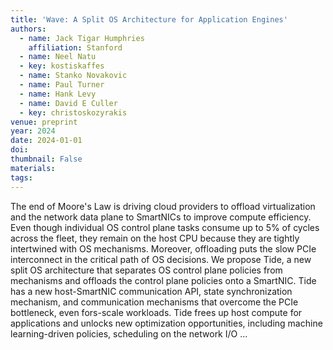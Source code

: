 ```yaml
---
title: 'Wave: A Split OS Architecture for Application Engines'
authors:
  - name: Jack Tigar Humphries
    affiliation: Stanford
  - name: Neel Natu
  - key: kostiskaffes
  - name: Stanko Novakovic
  - name: Paul Turner
  - name: Hank Levy
  - name: David E Culler
  - key: christoskozyrakis
venue: preprint
year: 2024
date: 2024-01-01
doi: 
thumbnail: False
materials:
tags:
---
```

The end of Moore's Law is driving cloud providers to offload virtualization and the network data plane to SmartNICs to improve compute efficiency. Even though individual OS control plane tasks consume up to 5% of cycles across the fleet, they remain on the host CPU because they are tightly intertwined with OS mechanisms. Moreover, offloading puts the slow PCIe interconnect in the critical path of OS decisions. We propose Tide, a new split OS architecture that separates OS control plane policies from mechanisms and offloads the control plane policies onto a SmartNIC. Tide has a new host-SmartNIC communication API, state synchronization mechanism, and communication mechanisms that overcome the PCIe bottleneck, even fors-scale workloads. Tide frees up host compute for applications and unlocks new optimization opportunities, including machine learning-driven policies, scheduling on the network I/O …

